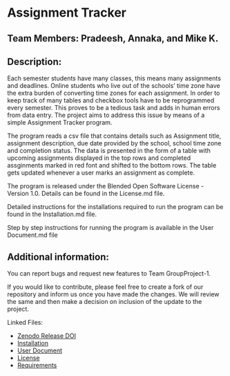 # Assignment Tracker

## Team Members: Pradeesh, Annaka, and Mike K. 

## Description: 

Each semester students have many classes, this means many assignments and deadlines. Online students who live out of the schools’ time zone have the extra burden of converting time zones for each assignment. In order to keep track of many tables and checkbox tools have to be reprogrammed every semester. This proves to be a tedious task and adds in human errors from data entry. The project aims to address this issue by means of a simple Assignment Tracker program.

The program reads a csv file that contains details such as Assignment title, assignment description, due date provided by the school, school time zone and completion status. The data is presented in the form of a table with upcoming assignments displayed in the top rows and completed assginments marked in red font and shifted to the bottom rows. The table gets updated whenever a user marks an assignment as complete. 

The program is released under the Blended Open Software License - Version 1.0. Details can be found in the License.md file.

Detailed instructions for the installations required to run the program can be found in the Installation.md file.

Step by step instructions for running the program is available in the User Document.md file

## Additional information:

You can report bugs and request new features to Team GroupProject-1.

If you would like to contribute, please feel free to create a fork of our repository and inform us once you have made the changes. We will review the same and then make a decision on inclusion of the update to the project.

Linked Files:
- [Zenodo Release DOI](https://zenodo.org/records/10689841) 
- [Installation](https://github.com/GadgetGlitch/GroupProject-1/blob/main/Installation.md)
- [User Document](https://github.com/GadgetGlitch/GroupProject-1/blob/main/User%20Document.md)
- [License](https://github.com/GadgetGlitch/GroupProject-1/blob/main/License.md)
- [Requirements](https://github.com/GadgetGlitch/GroupProject-1/blob/main/requirements.txt)
